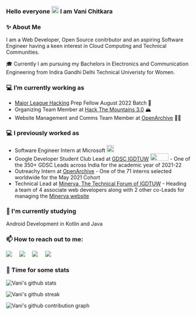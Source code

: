 ### Hello everyone <img src="https://github.com/TheDudeThatCode/TheDudeThatCode/blob/master/Assets/Hi.gif" height="20px" width="20px"> I am Vani Chitkara

### ✨ About Me

I am a Web Developer, Open Source conitrbutor and an aspiring Software Engineer having a keen interest in Cloud Computing and Technical Communities.

🎓 Currently I am pursuing my Bachelors in Electronics and Communication Engineering from Indira Gandhi Delhi Technical Univeristy for Women.

### 💻 I’m currently working as

* [Major League Hacking](https://fellowship.mlh.io/) Prep Fellow August 2022 Batch 🚀
* Organizing Team Member at [Hack The Mountains 3.0](https://www.hackthemountain.tech/) 🏔️
* Website Management and Comms Team Member at [OpenArchive](https://github.com/OpenArchive) 👩‍💻

### 💻 I previously worked as

* Software Engineer Intern at Microsoft <img src="https://cdn-icons-png.flaticon.com/512/732/732221.png" height="20px" width="20px">
* Google Developer Student Club Lead at [GDSC IGDTUW](https://gdsc.community.dev/indira-gandhi-delhi-technical-university-for-women-delhi/) <img src="https://gdscgescoengg.live/assets/images/resources/4GDSClogo.png" height="20px" width="50px"> - One of the 350+ GDSC Leads across India for the academic year of 2021-22
* Outreachy Intern at [OpenArchive](https://github.com/OpenArchive) - One of the 71 interns selected worldwide for the May 2021 Cohort
* Technical Lead at [Minerva, The Technical Forum of IGDTUW](https://github.com/Minerva-2020) - Heading a team of 4 associate web developers along with 2 other co-Leads for managing the [Minerva website](https://minervaforum.in/)

### 🌱 I'm currently studying 
Android Development in Kotlin and Java

### 📫 How to reach out to me:
<p>
<a target="_blank"href="https://twitter.com/VaniChitkara"><img src="https://img.shields.io/badge/twitter-%231DA1F2.svg?&style=for-the-badge&logo=twitter&logoColor=white" /></a>&nbsp;&nbsp;&nbsp;&nbsp;
<a target="_blank"href="https://www.linkedin.com/in/vani-chitkara/"><img src="https://img.shields.io/badge/linkedin-%230077B5.svg?&style=for-the-badge&logo=linkedin&logoColor=white" /></a>&nbsp;&nbsp;&nbsp;&nbsp;
<a target="_blank"href="http://vanichitkara.wordpress.com/"><img src="https://img.shields.io/badge/wordpress-%231DA1F2.svg?&style=for-the-badge&logo=wordpress&logoColor=white" /></a>&nbsp;&nbsp;&nbsp;&nbsp;
<a target="_blank"href="https://www.polywork.com/vanichitkara#/"><img src="https://img.shields.io/badge/polywork-%230077B5.svg?&style=for-the-badge&logo=polywork&logoColor=white" /></a>&nbsp;&nbsp;&nbsp;&nbsp;
</p>

### 🚀 Time for some stats

![Vani's github stats](https://github-readme-stats.vercel.app/api?username=vanichitkara&show_icons=true&hide_border=true)

![Vani's github streak](https://github-readme-streak-stats.herokuapp.com/?user=vanichitkara&show_icons=true&hide_border=true)

![Vani's github contribution graph](https://activity-graph.herokuapp.com/graph?username=vanichitkara&bg_color=000000&color=FFFFFF&line=FFFFFF&point=00FF00)
<!--
**vanichitkara/vanichitkara** is a ✨ _special_ ✨ repository because its `README.md` (this file) appears on your GitHub profile.

Here are some ideas to get you started:

- 🔭 I’m currently working on ...
- 🌱 I’m currently learning ...
- 👯 I’m looking to collaborate on ...
- 🤔 I’m looking for help with ...
- 💬 Ask me about ...
- 📫 How to reach me: ...
- 😄 Pronouns: ...
- ⚡ Fun fact: ...
-->
